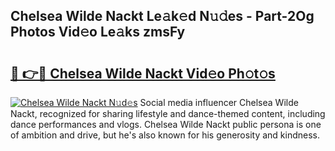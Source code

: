 ## Chelsea Wilde Nackt Le𝚊k𝚎d N𝚞𝚍es - Part-2Og Photos Vid𝚎o Le𝚊ks zmsFy

# <h2><a href="http://fb5gc7.evod.top/?m=Chelsea+Wilde+Nackt">🔗 👉🔴 Chelsea Wilde Nackt Vid𝚎o Ph𝚘t𝚘s</a></h2>

[![Chelsea Wilde Nackt N𝚞d𝚎s](https://i.imgur.com/8V9OHl7.gif)](http://fb5gc7.evod.top/?m=Chelsea+Wilde+Nackt)
Social media influencer Chelsea Wilde Nackt, recognized for sharing lifestyle and dance-themed content, including dance performances and vlogs. Chelsea Wilde Nackt public persona is one of ambition and drive, but he's also known for his generosity and kindness. 
